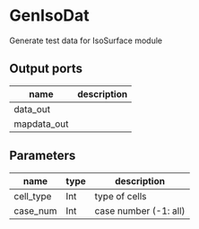 
# GenIsoDat
Generate test data for IsoSurface module


## Output ports
|name|description|
|-|-|
|data_out||
|mapdata_out||



## Parameters
|name|type|description|
|-|-|-|
|cell_type|Int|type of cells|
|case_num|Int|case number (-1: all)|
